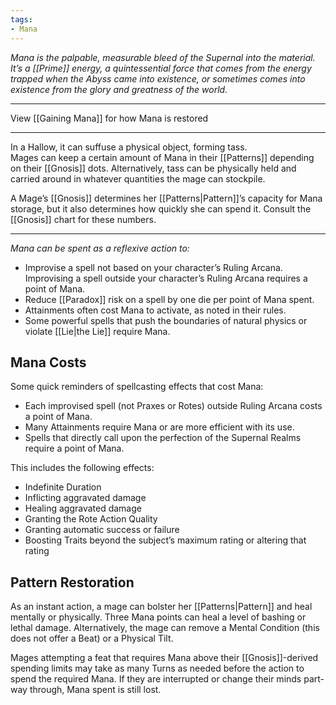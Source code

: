 ```yaml
---
tags:
- Mana
---
```


_Mana is the palpable, measurable bleed of the Supernal into the material. It’s a [[Prime]] energy, a quintessential force that comes from the energy trapped when the Abyss came into existence, or sometimes comes into existence from the glory and greatness of the world._

---

View [[Gaining Mana]] for how Mana is restored

---

In a Hallow, it can suffuse a physical object, forming tass.\
Mages can keep a certain amount of Mana in their [[Patterns]] depending on their [[Gnosis]] dots. Alternatively, tass can be physically held and carried around in whatever quantities the mage can stockpile.

A Mage’s [[Gnosis]] determines her [[Patterns|Pattern]]’s capacity for Mana storage, but it also determines how quickly she can spend it. Consult the [[Gnosis]] chart for these numbers.

---

_Mana can be spent as a reflexive action to:_
- Improvise a spell not based on your character’s Ruling Arcana. Improvising a spell outside your character’s Ruling Arcana requires a point of Mana.
- Reduce [[Paradox]] risk on a spell by one die per point of Mana spent.
- Attainments often cost Mana to activate, as noted in their rules.
- Some powerful spells that push the boundaries of natural physics or violate [[Lie|the Lie]] require Mana.

## Mana Costs

Some quick reminders of spellcasting effects that cost Mana:

- Each improvised spell (not Praxes or Rotes) outside Ruling Arcana costs a point of Mana.
- Many Attainments require Mana or are more efficient with its use.
- Spells that directly call upon the perfection of the Supernal Realms require a point of Mana.

This includes the following effects:
- Indefinite Duration
- Inflicting aggravated damage
- Healing aggravated damage
- Granting the Rote Action Quality
- Granting automatic success or failure
- Boosting Traits beyond the subject’s maximum rating or altering that rating

## Pattern Restoration

As an instant action, a mage can bolster her [[Patterns|Pattern]] and heal mentally or physically. Three Mana points can heal a level of bashing or lethal damage. Alternatively, the mage can remove a Mental Condition (this does not offer a Beat) or a Physical Tilt.

Mages attempting a feat that requires Mana above their [[Gnosis]]-derived spending limits may take as many Turns as needed before the action to spend the required Mana. If they are interrupted or change their minds part-way through, Mana spent is still lost.


